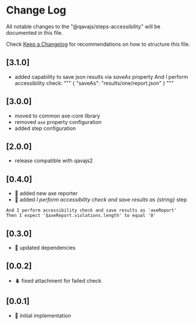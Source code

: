 # Change Log

All notable changes to the "@qavajs/steps-accessibility" will be documented in this file.

Check [Keep a Changelog](http://keepachangelog.com/) for recommendations on how to structure this file.

## [3.1.0]
- added capability to save json results via _saveAs_ property
  And I perform accessibility check:
  """
  {
  "saveAs": "results/one/report.json"
  }
  """

## [3.0.0]
- moved to common axe-core library
- removed `axe` property configuration
- added step configuration

## [2.0.0]
- release compatible with qavajs2

## [0.4.0]
- :rocket: added new axe reporter
- :rocket: added _I perform accessibility check and save results as {string}_ step
```gherkin
And I perform accessibility check and save results as 'axeReport'
Then I expect '$axeReport.violations.length' to equal '0'
```

## [0.3.0]
- :rocket: updated dependencies

## [0.0.2]
- :beetle: fixed attachment for failed check 

## [0.0.1]
- :rocket: initial implementation
